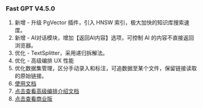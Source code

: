 ### Fast GPT V4.5.0

1. 新增 - 升级 PgVector 插件，引入 HNSW 索引，极大加快的知识库搜索速度。
2. 新增 - AI对话模块，增加【返回AI内容】选项，可控制 AI 的内容不直接返回浏览器。
3. 优化 - TextSplitter，采用递归拆解法。
4. 优化 - 高级编排 UX 性能
5. 优化数据集管理，区分手动录入和标注，可追数据至某个文件，保留链接读取的原始链接。
6. [使用文档](https://doc.fastgpt.run/docs/intro/)
7. [点击查看高级编排介绍文档](https://doc.fastgpt.run/docs/workflow)
8. [点击查看商业版](https://doc.fastgpt.run/docs/commercial/)

